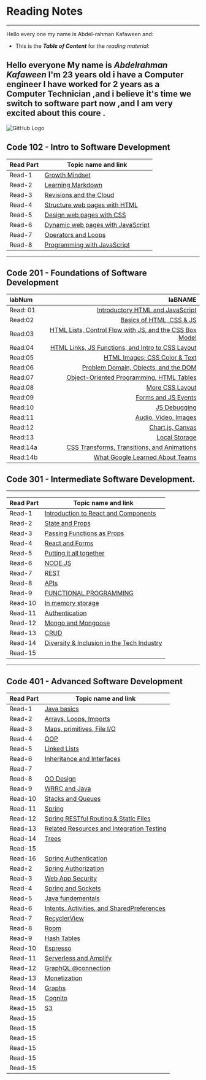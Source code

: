 # Reading Notes 
----------------------------------------------------------------
Hello every one my name is Abdel-rahman Kafaween and:
* This is the ***Table of Content*** for the *reading material*:

## Hello everyone My name is *Abdelrahman Kafaween* I'm 23 years old i have a Computer engineer I have worked for 2 years as a Computer Technician ,and i believe it's time we switch to software part now ,and I am very excited about this coure .



![GitHub Logo](https://www.stylist.co.uk/images/app/uploads/2016/09/21140727/gettyimages-1029935574.jpg?w=1200&h=1&fit=max&auto=format%2Ccompress)


## Code 102 - Intro to Software Development


| Read Part                    |       Topic name and link
-------------------------------|-----------------------------------
| Read-1                       | [Growth Mindset](https://kafaween.github.io/reading-notes/growth )
| Read-2                       | [Learning Markdown](https://kafaween.github.io/reading-notes/Read:%2001%20-%20Learning%20Markdown )
| Read-3                       | [Revisions and the Cloud](https://kafaween.github.io/reading-notes/Reflection%20and%20Discussion )
| Read-4                       | [Structure web pages with HTML](https://kafaween.github.io/reading-notes/html_task)
| Read-5                       | [Design web pages with CSS](https://kafaween.github.io/reading-notes/css_read)
| Read-6                       | [Dynamic web pages with JavaScript](https://kafaween.github.io/reading-notes/jsread )
| Read-7                       | [Operators and Loops](https://kafaween.github.io/reading-notes/jsread2 )
| Read-8                       | [Programming with JavaScript](https://kafaween.github.io/reading-notes/function-js )


-----------------------------------------------------------------------------------------------------------------------------------------------

## Code 201 - Foundations of Software Development

| labNum        | laBNAME           
|    :----      |    -------------: 
| Read: 01      | [Introductory HTML and JavaScript]( https://kafaween.github.io/reading-notes-201/class-01)       
| Read:02       | [Basics of HTML, CSS & JS]( https://kafaween.github.io/reading-notes-201/class-02)           
| Read:03       | [HTML Lists, Control Flow with JS, and the CSS Box Model]( https://kafaween.github.io/reading-notes-201/read-03)        
| Read:04       | [HTML Links, JS Functions, and Intro to CSS Layout]( https://kafaween.github.io/reading-notes-201/read-04)            
| Read:05       | [HTML Images; CSS Color & Text]( https://kafaween.github.io/reading-notes-201/Read-05)          
| Read:06       | [Problem Domain, Objects, and the DOM]( https://kafaween.github.io/reading-notes-201/read-06)          
| Read:07       | [Object-Oriented Programming, HTML Tables]( https://kafaween.github.io/reading-notes-201/read-07)           
| Read:08       | [More CSS Layout]( https://kafaween.github.io/reading-notes-201/read-08)            
| Read:09       | [Forms and JS Events]( https://kafaween.github.io/reading-notes-201/read-09)             
| Read:10       | [JS Debugging]( https://kafaween.github.io/reading-notes-201/read-10)            
| Read:11       | [Audio, Video, Images]( https://kafaween.github.io/reading-notes-201/read-11)           
| Read:12       | [Chart.js, Canvas]( https://kafaween.github.io/reading-notes-201/read-12)           
| Read:13       | [Local Storage]( https://kafaween.github.io/reading-notes-201/read-13)          
| Read:14a      | [CSS Transforms, Transitions, and Animations]( https://kafaween.github.io/reading-notes-201/read-14)          
| Read:14b      | [What Google Learned About Teams]( https://kafaween.github.io/reading-notes-201/read-14b)          















## Code 301 - Intermediate Software Development.

----------------------------------------------------------------

 

| Read Part                    |       Topic name and link
-------------------------------|-----------------------------------
| Read-1                       | [Introduction to React and Components](https://kafaween.github.io/301-reading/read-01 )
| Read-2                       | [State and Props](https://kafaween.github.io/301-reading/read-02 )
| Read-3                       | [Passing Functions as Props](https://kafaween.github.io/301-reading/read-03 )
| Read-4                       | [React and Forms](https://kafaween.github.io/301-reading/read-04 )
| Read-5                       | [Putting it all together](https://kafaween.github.io/301-reading/read-05 )
| Read-6                       | [NODE.JS](https://kafaween.github.io/301-reading/read-06 )
| Read-7                       | [REST](https://kafaween.github.io/301-reading/read-07 )
| Read-8                       | [APIs](https://kafaween.github.io/301-reading/read-08 )
| Read-9                       | [FUNCTIONAL PROGRAMMING](https://kafaween.github.io/301-reading/read-09 )
| Read-10                      | [In memory storage](https://kafaween.github.io/301-reading/read-10 )
| Read-11                      | [Authentication](https://kafaween.github.io/301-reading/read-11 )
| Read-12                      | [Mongo and Mongoose](https://kafaween.github.io/301-reading/read-12 )
| Read-13                      | [CRUD](https://kafaween.github.io/301-reading/read-13 )
| Read-14                      | [Diversity & Inclusion in the Tech Industry](https://kafaween.github.io/301-reading/read-14 )
| Read-15                      |


------------------------------------------------------------------------------------------------------------------------------------------------------

## Code 401 - Advanced Software Development 


| Read Part                    |       Topic name and link
-------------------------------|-----------------------------------
| Read-1                       | [Java basics](https://kafaween.github.io/Reading--Notes/read-1)
| Read-2                       | [Arrays, Loops, Imports](https://kafaween.github.io/Reading--Notes/read-2)
| Read-3                       | [Maps, primitives, File I/O](https://kafaween.github.io/Reading--Notes/read-3)
| Read-4                       | [OOP](https://kafaween.github.io/Reading--Notes/read-4)
| Read-5                       | [Linked Lists](https://kafaween.github.io/Reading--Notes/read-44)
| Read-6                       | [Inheritance and Interfaces](https://kafaween.github.io/Reading--Notes/read-6)
| Read-7                       |
| Read-8                       | [OO Design](https://kafaween.github.io/Reading--Notes/read-8)
| Read-9                       | [WRRC and Java](https://kafaween.github.io/Reading--Notes/read-9)
| Read-10                      | [Stacks and Queues](https://kafaween.github.io/Reading--Notes/read-4-10)
| Read-11                      | [Spring](https://kafaween.github.io/Reading--Notes/read-4-11)
| Read-12                      | [Spring RESTful Routing & Static Files](https://kafaween.github.io/Reading--Notes/read-4-12)
| Read-13                      | [Related Resources and Integration Testing](https://kafaween.github.io/Reading--Notes/read-4-13)
| Read-14                      | [Trees](https://kafaween.github.io/Reading--Notes/read-4-14)
| Read-15                      |
| Read-16                      | [Spring Authentication](https://kafaween.github.io/Reading--Notes/read-4-16)
| Read-2                       | [Spring Authorization](https://kafaween.github.io/Reading--Notes/read-4-17)
| Read-3                       | [Web App Security](https://kafaween.github.io/Reading--Notes/read-4-18) 
| Read-4                       | [Spring and Sockets](https://kafaween.github.io/Reading--Notes/read-4-19)
| Read-5                       | [Java fundementals](https://kafaween.github.io/Reading--Notes/read-4-20)
| Read-6                       | [Intents, Activities, and SharedPreferences](https://kafaween.github.io/Reading--Notes/read-4-27)
| Read-7                       | [RecyclerView](https://kafaween.github.io/Reading--Notes/read-4-28)
| Read-8                       | [Room](https://kafaween.github.io/Reading--Notes/read-4-29)
| Read-9                       | [Hash Tables](https://kafaween.github.io/Reading--Notes/read-4-30)
| Read-10                      | [Espresso](https://kafaween.github.io/Reading--Notes/read-4-31)
| Read-11                      | [Serverless and Amplify](https://kafaween.github.io/Reading--Notes/read-4-32)
| Read-12                      | [GraphQL @connection](https://kafaween.github.io/Reading--Notes/read-4-33)
| Read-13                      | [Monetization](https://kafaween.github.io/Reading--Notes/read-34)
| Read-14                      | [Graphs](https://kafaween.github.io/Reading--Notes/read-4-35)
| Read-15                      | [Cognito](https://kafaween.github.io/Reading--Notes/read-4-36)
| Read-15                      | [S3](https://kafaween.github.io/Reading--Notes/read-4-37)
| Read-15                      |
| Read-15                      |
| Read-15                      |
| Read-15                      |
| Read-15                      |
| Read-15                      |

